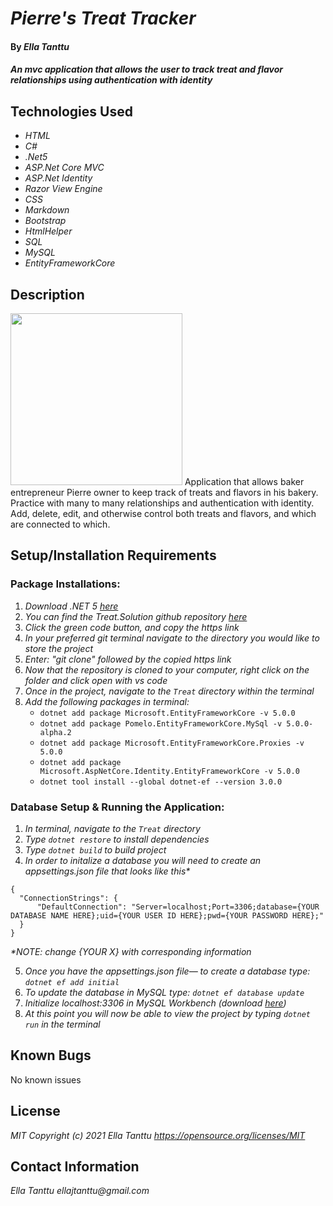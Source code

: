 # _Pierre's Treat Tracker_

#### By _**Ella Tanttu**_

#### _An mvc application that allows the user to track treat and flavor relationships using authentication with identity_

## Technologies Used

* _HTML_
* _C#_
* _.Net5_
* _ASP.Net Core MVC_
* _ASP.Net Identity_
* _Razor View Engine_
* _CSS_
* _Markdown_
* _Bootstrap_
* _HtmlHelper_
* _SQL_
* _MySQL_
* _EntityFrameworkCore_

## Description

<img src="Treat/wwwroot/img/TBD.png" height="275px">
Application that allows baker entrepreneur Pierre owner to keep track of treats and flavors in his bakery. Practice with many to many relationships and authentication with identity. Add, delete, edit, and otherwise control both treats and flavors, and which are connected to which.

## Setup/Installation Requirements

### **Package Installations:**
1. _Download .NET 5 [here](https://dotnet.microsoft.com/en-us/download/dotnet/5.0)_
2. _You can find the Treat.Solution github repository [here](https://github.com/ellajtanttu/Treat.Solution)_
3. _Click the green code button, and copy the https link_
4. _In your preferred git terminal navigate to the directory you would like to store the project_
5. _Enter: "git clone" followed by the copied https link_
6. _Now that the repository is cloned to your computer, right click on the folder and click open with vs code_
7. _Once in the project, navigate to the `Treat` directory within the terminal_
8. _Add the following packages in terminal:_
   - `dotnet add package Microsoft.EntityFrameworkCore -v 5.0.0`
   - `dotnet add package Pomelo.EntityFrameworkCore.MySql -v 5.0.0-alpha.2`
   - `dotnet add package Microsoft.EntityFrameworkCore.Proxies -v 5.0.0`
   - `dotnet add package Microsoft.AspNetCore.Identity.EntityFrameworkCore -v 5.0.0`
   - `dotnet tool install --global dotnet-ef --version 3.0.0`

### **Database Setup & Running the Application:**
1. _In terminal, navigate to the `Treat` directory_
2. _Type `dotnet restore` to install dependencies_
3. _Type `dotnet build` to build project_
4. _In order to initalize a database you will need to create an appsettings.json file that looks like this*_
```
{
  "ConnectionStrings": {
      "DefaultConnection": "Server=localhost;Port=3306;database={YOUR DATABASE NAME HERE};uid={YOUR USER ID HERE};pwd={YOUR PASSWORD HERE};"
  }
}
```
   _*NOTE: change {YOUR X} with corresponding information_

5. _Once you have the appsettings.json file— to create a database type: `dotnet ef add initial`_
6. _To update the database in MySQL type: `dotnet ef database update`_
7. _Initialize localhost:3306 in MySQL Workbench (download [here](https://dev.mysql.com/downloads/workbench/))_
8. _At this point you will now be able to view the project by typing `dotnet run` in the terminal_

## Known Bugs

No known issues

## License

_MIT Copyright (c) 2021 Ella Tanttu_
_https://opensource.org/licenses/MIT_

## Contact Information

_Ella Tanttu ellajtanttu@gmail.com_